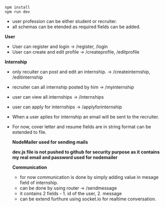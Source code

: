 ```
npm install
npm run dev
```

- user profession can be either student or recruiter.
- all schemas can be etended as required fields can be added.

**User**

- User can register and login -> /register, /login
- User can create and edit profile -> /createprofile, /editprofile

**Internship**

- only recuiter can post and edit an internship. -> /createinternship, /editinternship
- recruiter can all internship posted by him -> /myinternship
- user can view all internships -> /internships
- user can apply for internships -> /applyforinternship
- When a user aplies for internship an email will be sent to the recruiter.
- For now, cover letter and resume fields are in string format can be extended to file.

  **NodeMailer used for sending mails**

  **dev.js file is not pushed to github for security purpose as it contains my real email and password used for nodemailer**

  **Communication**

  - for now communication is done by simply adding value in mesage field of internship.
  - can be done by using router -> /sendmessage
  - it contains 2 fields - 1. id of the user, 2. message
  - can be extend furthure using socket.io for realtime conversation.
